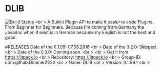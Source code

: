 # DLIB
[![Build Status](https://travis-ci.org/Dimmer2222/DLIB.svg?branch=master)](https://travis-ci.org/Dimmer2222/DLIB) <br \>
A Bukkit Plugin API to make it easier to code Plugins.
From Beginner for Beginners.
Because I'm coming from Germany the Javadoc when it exist is in German because my English is not the best and good.

#RELEASES
Date of the 0.1.99: 07.06.2016 <br \>
Date of the 0.2.0: Skipped. <br \>
Date of the 0.3.0: Coming soon. <br \>
<br \>
Get it from https://jitpack.io  <br \>
Repository: https://jitpack.io <br \>
Group-ID: com.github.Dimmer2222 <br \>
Name: DLIB <br \>
Version: 0.1.99.1 <br \>
